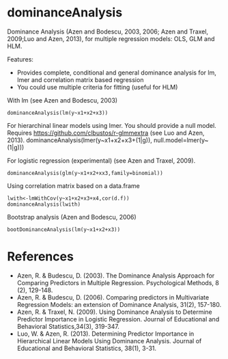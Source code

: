 dominanceAnalysis
=================

Dominance Analysis (Azen and Bodescu, 2003, 2006; Azen and Traxel, 2009;Luo and Azen, 2013), for multiple regression models: OLS, GLM and HLM.

Features:
- Provides complete, conditional and general dominance analysis for lm, lmer and correlation matrix based regression
- You could use multiple criteria for fitting (useful for HLM)

With lm (see Azen and Bodescu, 2003) 

    dominanceAnalysis(lm(y~x1+x2+x3))
    
For hierarchinal linear models using lmer. You should provide a null model. Requires https://github.com/clbustos/r-glmmextra (see Luo and Azen, 2013).
    dominanceAnalysis(lmer(y~x1+x2+x3+(1|g)), null.model=lmer(y~(1|g)))

For logistic regression (experimental) (see Azen and Traxel, 2009).
    
    dominanceAnalysis(glm(y~x1+x2+xx3,family=binomial))
    

Using correlation matrix based on a data.frame

    lwith<-lmWithCov(y~x1+x2+x3+x4,cor(d.f))
    dominanceAnalysis(lwith)

Bootstrap analysis (Azen and Bodescu, 2006)

    bootDominanceAnalysis(lm(y~x1+x2+x3))

References
==========
- Azen, R. & Budescu, D. (2003). The Dominance Analysis Approach for Comparing Predictors in Multiple Regression. Psychological Methods, 8 (2), 129-148.
- Azen, R. & Budescu, D. (2006). Comparing predictors in Multivariate Regression Models: an extension of Dominance Analysis, 31(2), 157-180.
- Azen, R. & Traxel, N. (2009). Using Dominance Analysis to Determine Predictor Importance in Logistic Regression. Journal of Educational and Behavioral Statistics,34(3), 319-347.
- Luo, W. & Azen, R. (2013). Determining Predictor Importance in Hierarchical Linear Models Using Dominance Analysis. Journal of Educational and Behavioral Statistics, 38(1), 3-31.

